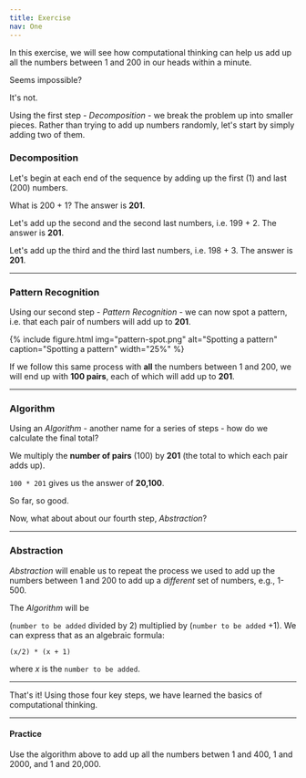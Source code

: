 ```yaml
---
title: Exercise
nav: One
---
```


In this exercise, we will see how computational thinking can help us add up all the numbers between 1 and 200 in our heads within a minute. 

Seems impossible?

It's not.

Using the first step - *Decomposition* - we break the problem up into smaller pieces. Rather than trying to add up numbers randomly, let's start by simply adding two of them.

### Decomposition

Let's begin at each end of the sequence by adding up the first (1) and last (200) numbers.

What is 200 + 1? The answer is **201**.

Let's add up the second and the second last numbers, i.e. 199 + 2. The answer is **201**.

Let's add up the third and the third last numbers, i.e. 198 + 3. The answer is **201**.

-------

### Pattern Recognition

Using our second step - *Pattern Recognition* - we can now spot a pattern, i.e. that each pair of numbers will add up to **201**.

{% include figure.html img="pattern-spot.png" alt="Spotting a pattern" caption="Spotting a pattern" width="25%" %}

If we follow this same process with **all** the numbers between 1 and 200, we will end up with **100 pairs**, each of which will add up to **201**.

-------

### Algorithm

Using an *Algorithm* - another name for a series of steps - how do we calculate the final total?

We multiply the **number of pairs** (100) by **201** (the total to which each pair adds up).

`100 * 201` gives us the answer of **20,100**.

So far, so good.

Now, what about about our fourth step, *Abstraction*? 

-------

### Abstraction 

*Abstraction* will enable us to repeat the process we used to add up the numbers between 1 and 200 to add up a *different* set of numbers, e.g., 1-500.

The *Algorithm* will be 

(`number to be added` divided by 2) multiplied by (`number to be added` +1). We can express that as an algebraic formula:

`(x/2) * (x + 1)`

where *x* is the `number to be added`.

-------------

That's it! Using those four key steps, we have learned the basics of computational thinking.

---------

#### Practice

Use the algorithm above to add up all the numbers betwen 1 and 400, 1 and 2000, and 1 and 20,000.

